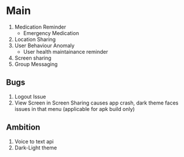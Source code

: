 # Main

1. Medication Reminder
   - Emergency Medication
1. Location Sharing
1. User Behaviour Anomaly
   - User health maintainance reminder
1. Screen sharing
1. Group Messaging

## Bugs

1. Logout Issue
1. View Screen in Screen Sharing causes app crash, dark theme faces issues in that menu (applicable for apk build only)

## Ambition

1. Voice to text api
1. Dark-Light theme
